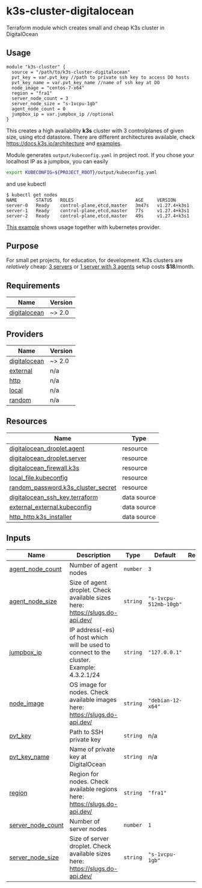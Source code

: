 # k3s-cluster-digitalocean
Terraform  module which creates small and cheap K3s cluster in DigitalOcean

## Usage
````hcl
module "k3s-cluster" {
  source = "/path/to/k3s-cluster-digitalocean"
  pvt_key = var.pvt_key //path to private ssh key to access DO hosts
  pvt_key_name = var.pvt_key_name //name of ssh key at DO
  node_image = "centos-7-x64"
  region = "fra1"
  server_node_count = 3
  server_node_size = "s-1vcpu-1gb"
  agent_node_count = 0
  jumpbox_ip = var.jumpbox_ip //optional
}
````
This creates a high availability **k3s** cluster with 3 controlplanes of given size, using etcd datastore. 
There are different architectures available, check https://docs.k3s.io/architecture and [examples](https://github.com/vasya-ryba/k3s-cluster-digitalocean/tree/main/examples).

Module generates `output/kubeconfig.yaml` in project root. If you chose your localhost IP as a jumpbox, you can easily
````bash
export KUBECONFIG=${PROJECT_ROOT}/output/kubeconfig.yaml
````
and use kubectl
````
$ kubectl get nodes
NAME       STATUS   ROLES                       AGE     VERSION
server-0   Ready    control-plane,etcd,master   3m47s   v1.27.4+k3s1
server-1   Ready    control-plane,etcd,master   77s     v1.27.4+k3s1
server-2   Ready    control-plane,etcd,master   49s     v1.27.4+k3s1
````

[This example](https://github.com/vasya-ryba/k3s-cluster-digitalocean/blob/main/examples/single-server/main.tf) shows usage together with kubernetes provider.

## Purpose
For small pet projects, for education, for development. K3s clusters are _relatively_ cheap: [3 servers](https://github.com/vasya-ryba/k3s-cluster-digitalocean/tree/main/examples/many-servers) or [1 server with 3 agents](https://github.com/vasya-ryba/k3s-cluster-digitalocean/tree/main/examples/single-server-many-agents) setup costs **$18**/month.  


## Requirements

| Name | Version |
|------|---------|
| <a name="requirement_digitalocean"></a> [digitalocean](#requirement\_digitalocean) | ~> 2.0 |

## Providers

| Name | Version |
|------|---------|
| <a name="provider_digitalocean"></a> [digitalocean](#provider\_digitalocean) | ~> 2.0 |
| <a name="provider_external"></a> [external](#provider\_external) | n/a |
| <a name="provider_http"></a> [http](#provider\_http) | n/a |
| <a name="provider_local"></a> [local](#provider\_local) | n/a |
| <a name="provider_random"></a> [random](#provider\_random) | n/a |


## Resources

| Name | Type |
|------|------|
| [digitalocean_droplet.agent](https://registry.terraform.io/providers/digitalocean/digitalocean/latest/docs/resources/droplet) | resource |
| [digitalocean_droplet.server](https://registry.terraform.io/providers/digitalocean/digitalocean/latest/docs/resources/droplet) | resource |
| [digitalocean_firewall.k3s](https://registry.terraform.io/providers/digitalocean/digitalocean/latest/docs/resources/firewall) | resource |
| [local_file.kubeconfig](https://registry.terraform.io/providers/hashicorp/local/latest/docs/resources/file) | resource |
| [random_password.k3s_cluster_secret](https://registry.terraform.io/providers/hashicorp/random/latest/docs/resources/password) | resource |
| [digitalocean_ssh_key.terraform](https://registry.terraform.io/providers/digitalocean/digitalocean/latest/docs/data-sources/ssh_key) | data source |
| [external_external.kubeconfig](https://registry.terraform.io/providers/hashicorp/external/latest/docs/data-sources/external) | data source |
| [http_http.k3s_installer](https://registry.terraform.io/providers/hashicorp/http/latest/docs/data-sources/http) | data source |

## Inputs

| Name | Description | Type | Default | Required |
|------|-------------|------|---------|:--------:|
| <a name="input_agent_node_count"></a> [agent\_node\_count](#input\_agent\_node\_count) | Number of agent nodes | `number` | `3` | no |
| <a name="input_agent_node_size"></a> [agent\_node\_size](#input\_agent\_node\_size) | Size of agent droplet. Check available sizes here: https://slugs.do-api.dev/ | `string` | `"s-1vcpu-512mb-10gb"` | no |
| <a name="input_jumpbox_ip"></a> [jumpbox\_ip](#input\_jumpbox\_ip) | IP address(-es) of host which will be used to connect to the cluster. Example: 4.3.2.1/24 | `string` | `"127.0.0.1"` | no |
| <a name="input_node_image"></a> [node\_image](#input\_node\_image) | OS image for nodes. Check available images here: https://slugs.do-api.dev/ | `string` | `"debian-12-x64"` | no |
| <a name="input_pvt_key"></a> [pvt\_key](#input\_pvt\_key) | Path to SSH private key | `string` | n/a | yes |
| <a name="input_pvt_key_name"></a> [pvt\_key\_name](#input\_pvt\_key\_name) | Name of private key at DigitalOcean | `string` | n/a | yes |
| <a name="input_region"></a> [region](#input\_region) | Region for nodes. Check available regions here: https://slugs.do-api.dev/ | `string` | `"fra1"` | no |
| <a name="input_server_node_count"></a> [server\_node\_count](#input\_server\_node\_count) | Number of server nodes | `number` | `1` | no |
| <a name="input_server_node_size"></a> [server\_node\_size](#input\_server\_node\_size) | Size of server droplet. Check available sizes here: https://slugs.do-api.dev/ | `string` | `"s-1vcpu-1gb"` | no |


